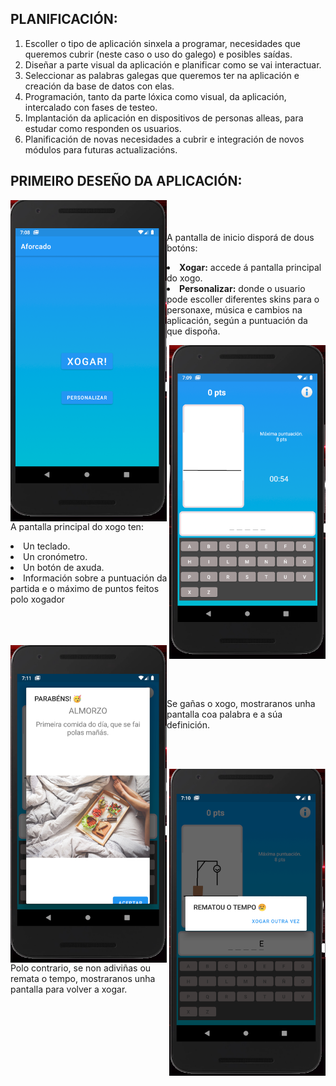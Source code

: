 ## PLANIFICACIÓN:
<ol>
  <li>Escoller o tipo de aplicación sinxela a programar, necesidades que queremos cubrir (neste caso o uso do galego) e posibles saídas.</li>
  <li>Diseñar a parte visual da aplicación e planificar como se vai interactuar.</li>
  <li>Seleccionar as palabras galegas que queremos ter na aplicación e creación da base de datos con elas.</li>
  <li>Programación, tanto da parte lóxica como visual, da aplicación, intercalado con fases de testeo.</li>
  <li>Implantación da aplicación en dispositivos de personas alleas, para estudar como responden os usuarios.</li>
  <li>Planificación de novas necesidades a cubrir e integración de novos módulos para futuras actualizacións.</li>
</ol>

## PRIMEIRO DESEÑO DA APLICACIÓN:
<p>
<img align="left" src="/img/1.PNG" width="250"> 
</br>
</br>
</br>
A pantalla de inicio disporá de dous botóns:
<li><b> Xogar:</b> accede á pantalla principal do xogo.</li>
<li> <b> Personalizar:</b> donde o usuario pode escoller diferentes skins para o personaxe, música e cambios na aplicación, según a puntuación da que dispoña.</li>
</p>

<p>
<img align="right" src="/img/2.PNG" width="250"> 
</br>
</br>
</br>
</br>
</br>
</br>
A pantalla principal do xogo ten:
<li> Un teclado.</li>
<li> Un cronómetro.</li>
<li> Un botón de axuda.</li>
<li> Información sobre a puntuación da partida e o máximo de puntos feitos polo xogador</li>
</p>

<p>
</br>
</br>
</br>
<img align="left" src="/img/3%20win.PNG" width="250"> 
</br>
</br>
</br>
</br>
</br>
Se gañas o xogo, mostraranos unha pantalla coa palabra e a súa definición. 
</p>
</br>
</br>
<p>
<img align="right" src="/img/3%20end%20time.PNG" width="250"> 
</br>
</br>
</br>
Polo contrario, se non adiviñas ou remata o tempo, mostraranos unha pantalla para volver a xogar. 
</p>

